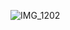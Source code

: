 ![IMG_1202](https://github.com/michaeIafton/siIenthill/assets/146041633/26163afe-db1b-43fe-8210-5f486ae22438)
